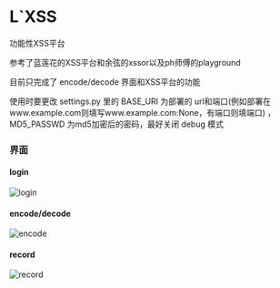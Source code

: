 # L`XSS

功能性XSS平台

参考了蓝莲花的XSS平台和余弦的xssor以及ph师傅的playground

目前只完成了 encode/decode 界面和XSS平台的功能



使用时要更改 settings.py 里的 BASE_URI 为部署的 url和端口(例如部署在www.example.com则填写www.example.com:None，有端口则填端口) ，MD5_PASSWD 为md5加密后的密码，最好关闭 debug 模式



### 界面

#### login

![login](E:\开发\lxss\guide\login.png)

#### encode/decode

![encode](E:\开发\lxss\guide\encode.png)

#### record

![record](E:\开发\lxss\guide\record.png)